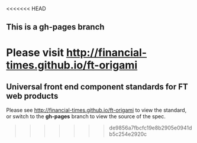 <<<<<<< HEAD
## This is a gh-pages branch

Please visit http://financial-times.github.io/ft-origami
=======
## Universal front end component standards for FT web products

Please see http://financial-times.github.io/ft-origami to view the standard, or switch to the **gh-pages** branch to view the source of the spec.
>>>>>>> de9856a7fbcfc19e8b2905e0941db5c254e2920c
